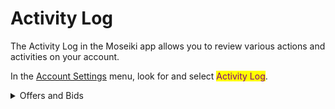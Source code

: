 # Activity Log

The Activity Log in the Moseiki app allows you to review various actions and activities on your account.

In the [Account Settings](./) menu, look for and select <mark style="color:purple;">Activity Log</mark>.

<details>

<summary>Offers and Bids</summary>

In the [Activity Log](activity-log.md) menu, select <mark style="color:purple;">Offers and Bids</mark>. This section displays all the offers you received or sent. You can accept, decline or withdraw your offers from this section.

</details>
